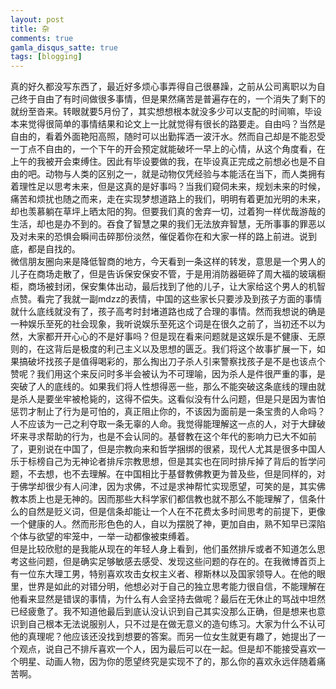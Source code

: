```yaml
---
layout: post
title: 杂
comments: true
gamla_disqus_satte: true
tags: [blogging]
---
```

真的好久都没写东西了，最近好多烦心事弄得自己很暴躁，之前从公司离职以为自己终于自由了有时间做很多事情，但是果然痛苦是普遍存在的，一个消失了剩下的就纷至沓来。转眼就要5月份了，其实想想根本就没多少可以支配的时间嘛，毕设本来觉得很简单的事情结果和论文上一比就觉得有很长的路要走。自由吗？当然是自由的，看着外面艳阳高照，随时可以出勤挥洒一波汗水。然而自己却是不能忍受一丁点不自由的，一个下午的开会预定就能破坏一早上的心情，从这个角度看，在上午的我被开会束缚住。因此有毕设要做的我，在毕设真正完成之前想必也是不自由的吧。动物与人类的区别之一，就是动物仅凭经验与本能活在当下，而人类拥有着理性足以思考未来，但是这真的是好事吗？当我们窥伺未来，规划未来的时候，痛苦和烦扰也随之而来，走在实现梦想道路上的我们，明明有着更加光明的未来，却也羡慕躺在草坪上晒太阳的狗。但要我们真的舍弃一切，过着狗一样优哉游哉的生活，却也是办不到的。吞食了智慧之果的我们无法放弃智慧，无所事事的罪恶以及对未来的恐惧会瞬间击碎那份淡然，催促着你在和大家一样的路上前进。说到底，都是自找的。<br>
微信朋友圈向来是降低智商的地方，今天看到一条这样的转发，意思是一个男人的儿子在商场走散了，但是告诉保安保安不管，于是用消防器砸碎了周大福的玻璃橱柜，商场被封闭，保安集体出动，最后找到了他的儿子，让大家给这个男人的机智点赞。看完了我就一副mdzz的表情，中国的这些家长只要涉及到孩子方面的事情就什么底线就没有了，孩子高考时封堵道路也成了合理的事情。然而我想说的确是一种娱乐至死的社会现象，我听说娱乐至死这个词是在很久之前了，当初还不以为然，大家都开开心心的不是好事吗？但是现在看来问题就是这娱乐是不健康、无原则的，在这背后是极度的利己主义以及思想的匮乏。我们将这个故事扩展一下，如果搞破坏找孩子是值得喝彩的，那么掏出刀子杀人引来警察找孩子是不是也该点个赞呢？我们用这个来反问时多半会被认为不可理喻，因为杀人是件很严重的事，是突破了人的底线的。如果我们将人性想得恶一些，那么不能突破这条底线的理由就是杀人是要坐牢被枪毙的，这得不偿失。这看似没有什么问题，但是只是因为害怕惩罚才制止了行为是可怕的，真正阻止你的，不该因为面前是一条宝贵的人命吗？人不应该为一己之利夺取一条无辜的人命。我觉得能理解这一点的人，对于大肆破坏来寻求帮助的行为，也是不会认同的。基督教在这个年代的影响力已大不如前了，更别说在中国了，但是宗教向来和哲学捆绑的很紧，现代人尤其是很多中国人乐于标榜自己为无神论者排斥宗教思想，但是其实也在同时排斥掉了背后的哲学问题，不去想，也不去理解。在中国相比于基督教佛教更为普及些，但是同样的，对于佛学却很少有人问津，因为求佛，不过是求神帮忙实现愿望，可笑的是，其实佛教本质上也是无神的。因而那些大科学家们都信教也就不那么不能理解了，信条什么的自然是贬义词，但是信条却能让一个人在不花费太多时间思考的前提下，更像一个健康的人。然而形形色色的人，自以为摆脱了神，更加自由，熟不知早已深陷个体与欲望的牢笼中，一举一动都像被束缚着。<br>
但是比较欣慰的是我能从现在的年轻人身上看到，他们虽然排斥或者不知道怎么思考这些问题，但是确实足够敏感去感受、发现这些问题的存在的。在我微博首页上有一位东大理工男，特别喜欢攻击女权主义者、穆斯林以及国家领导人。在他的眼里，世界是如此的对错分明，他想必对于自己的独立思考能力很自信，不能理解在他看来显然是错误的事情，为什么有人会坚持去做呢？最后在无休止的骂战中坦然已经疲惫了。我不知道他最后到底认没认识到自己其实没那么正确，但是想来也意识到自己根本无法说服别人，只不过是在做无意义的造句练习。大家为什么不认可他的真理呢？他应该还没找到想要的答案。而另一位女生就更有趣了，她提出了一个观点，说自己不排斥喜欢一个人，因为最后可以在一起。但是却不能接受喜欢一个明星、动画人物，因为你的愿望终究是实现不了的，那么你的喜欢永远伴随着痛苦啊。
